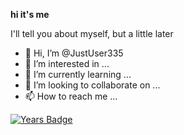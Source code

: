 **hi it's me**

I'll tell you about myself, but a little later
- 👋 Hi, I’m @JustUser335
- 👀 I’m interested in ...
- 🌱 I’m currently learning ...
- 💞️ I’m looking to collaborate on ...
- 📫 How to reach me ...

[![Years Badge](https://badges.pufler.dev/years/JustUser335)](https://badges.pufler.dev)
<!---
JustUser335/JustUser335 is a ✨ special ✨ repository because its `README.md` (this file) appears on your GitHub profile.
You can click the Preview link to take a look at your changes.
--->
